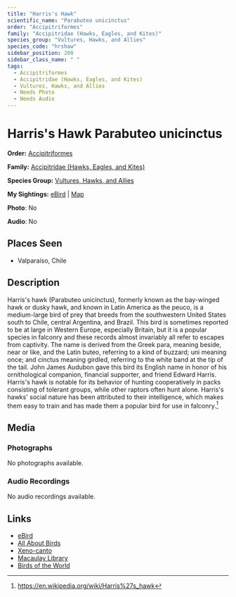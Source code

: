 ```yaml
---
title: "Harris's Hawk"
scientific_name: "Parabuteo unicinctus"
order: "Accipitriformes"
family: "Accipitridae (Hawks, Eagles, and Kites)"
species_group: "Vultures, Hawks, and Allies"
species_code: "hrshaw"
sidebar_position: 200
sidebar_class_name: " "
tags: 
  - Accipitriformes
  - Accipitridae (Hawks, Eagles, and Kites)
  - Vultures, Hawks, and Allies
  - Needs Photo
  - Needs Audio
---
```


# Harris's Hawk <span className='sci_name'>Parabuteo unicinctus</span>

**Order:** [Accipitriformes](/tags/accipitriformes)

**Family:** [Accipitridae (Hawks, Eagles, and Kites)](/tags/accipitridae-hawks-eagles-and-kites)

**Species Group:** [Vultures, Hawks, and Allies](/tags/vultures-hawks-and-allies)

**My Sightings:** [eBird](https://ebird.org/lifelist?r=world&time=life&spp=hrshaw) | [Map](/map?species_code=hrshaw)

**Photo**: No 

**Audio**: No

## Places Seen

* Valparaíso, Chile

## Description
Harris's hawk (Parabuteo unicinctus), formerly known as the bay-winged hawk or dusky hawk, and known in Latin America as the peuco, is a medium-large bird of prey that breeds from the southwestern United States south to Chile, central Argentina, and Brazil. This bird is sometimes reported to be at large in Western Europe, especially Britain, but it is a popular species in falconry and these records almost invariably all refer to escapes from captivity.
The name is derived from the Greek para, meaning beside, near or like, and the Latin buteo, referring to a kind of buzzard; uni meaning once; and cinctus meaning girdled, referring to the white band at the tip of the tail. John James Audubon gave this bird its English name in honor of his ornithological companion, financial supporter, and friend Edward Harris.
Harris's hawk is notable for its behavior of hunting cooperatively in packs consisting of tolerant groups, while other raptors often hunt alone. Harris's hawks' social nature has been attributed to their intelligence, which makes them easy to train and has made them a popular bird for use in falconry.[^1]

[^1]: https://en.wikipedia.org/wiki/Harris%27s_hawk

## Media
### Photographs
No photographs available.

### Audio Recordings
No audio recordings available.

## Links
* [eBird](https://ebird.org/species/hrshaw) 
* [All About Birds](https://www.allaboutbirds.org/guide/hrshaw) 
* [Xeno-canto](https://www.xeno-canto.org/species/parabuteo-unicinctus) 
* [Macaulay Library](https://search.macaulaylibrary.org/catalog?taxonCode=hrshaw&sort=rating_rank_desc)
* [Birds of the World](https://birdsoftheworld.org/bow/species/hrshaw)
